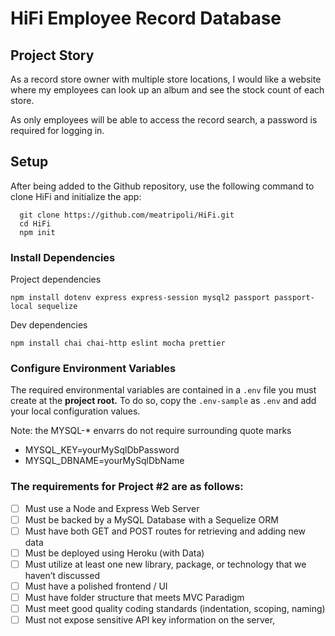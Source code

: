 # HiFi Employee Record Database

## Project Story

As a record store owner with multiple store locations, I would like a website where my employees can look up an album and see the stock count of each store.

As only employees will be able to access the record search, a password is required for logging in.

## Setup

After being added to the Github repository, use the following command to clone HiFi and initialize the app:

```
  git clone https://github.com/meatripoli/HiFi.git
  cd HiFi
  npm init
```

### Install Dependencies

Project dependencies

`npm install dotenv express express-session mysql2 passport passport-local sequelize`

Dev dependencies

`npm install chai chai-http eslint mocha prettier`

### Configure Environment Variables

The required environmental variables are contained in a `.env` file you must create at the **project root.** To do so, copy the `.env-sample` as `.env` and add your local configuration values.

Note: the MYSQL-\* envarrs do not require surrounding quote marks

- MYSQL_KEY=yourMySqlDbPassword
- MYSQL_DBNAME=yourMySqlDbName

### The requirements for Project #2 are as follows:

- [ ] Must use a Node and Express Web Server
- [ ] Must be backed by a MySQL Database with a Sequelize ORM
- [ ] Must have both GET and POST routes for retrieving and adding new data
- [ ] Must be deployed using Heroku (with Data)
- [ ] Must utilize at least one new library, package, or technology that we haven’t discussed
- [ ] Must have a polished frontend / UI
- [ ] Must have folder structure that meets MVC Paradigm
- [ ] Must meet good quality coding standards (indentation, scoping, naming)
- [ ] Must not expose sensitive API key information on the server,
